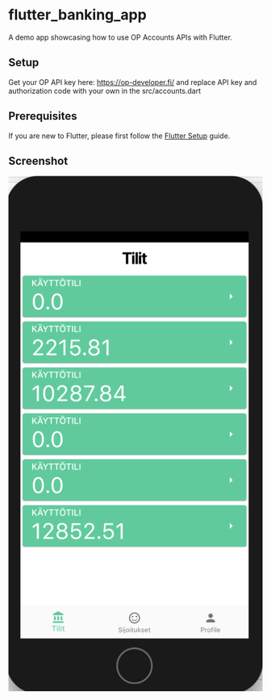 # flutter_banking_app

A demo app showcasing how to use OP Accounts APIs with Flutter. 

## Setup

Get your OP API key here: https://op-developer.fi/ and replace API key and authorization code with your own in the src/accounts.dart

## Prerequisites

If you are new to Flutter, please first follow
the [Flutter Setup](https://flutter.io/setup/) guide.

## Screenshot
![Banking app screenshot](https://github.com/JanneL/flutter_banking_app/blob/master/op-accounts-sc.png?raw=true)
